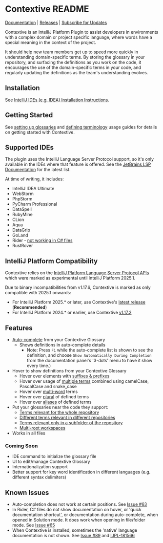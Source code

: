 # Contextive README

[Documentation](https://docs.contextive.tech/community/v/1.16.0/) | [Releases](https://github.com/dev-cycles/contextive/releases) | [Subscribe for Updates](https://buttondown.com/contextive)

Contextive is an IntelliJ Platform Plugin to assist developers in environments with a complex domain or project specific language, where words have a special meaning in the context of the project.

It should help new team members get up to speed more quickly in understanding domain-specific terms. By storing the glossary in your repository, and surfacing the definitions as you work on the code, it encourages the use of the domain-specific terms in your code, and regularly updating the definitions as the team's understanding evolves.

## Installation

See [IntelliJ IDEs (e.g. IDEA) Installation Instructions](https://docs.contextive.tech/community/v/1.12.1/guides/installation/#intellij-plugin-platform).

## Getting Started

See [setting up glossaries](https://docs.contextive.tech/community/v/1.14.1/guides/setting-up-glossaries/) and [defining terminology](https://docs.contextive.tech/community/v/1.14.1/guides/defining-terminology/) usage guides for details on getting started with Contextive.

## Supported IDEs

The plugin uses the IntelliJ Language Server Protocol support, so it's only available in the IDEs where that feature is offered.  See the [JetBrains LSP Documentation](https://plugins.jetbrains.com/docs/intellij/language-server-protocol.html#supported-ides) for the latest list.

At time of writing, it includes:

* IntelliJ IDEA Ultimate
* WebStorm
* PhpStorm
* PyCharm Professional
* DataSpell
* RubyMine
* CLion
* Aqua
* DataGrip
* GoLand
* Rider - [not working in C# files](https://github.com/dev-cycles/contextive/issues/65)
* RustRover

## IntelliJ Platform Compatibility

Contextive relies on the [IntelliJ Platform Language Server Protocol APIs](https://plugins.jetbrains.com/docs/intellij/language-server-protocol.html) which were marked as experimental until IntelliJ Platform 2025.1.

Due to binary incompatibilities from v1.17.6, Contextive is marked as only compatible with 2025.1 onwards:

* For IntelliJ Platform 2025.* or later, use Contextive's [latest release](https://plugins.jetbrains.com/plugin/23928-contextive) (**Recommended**)
* For IntelliJ Platform 2024.* or earlier, use Contextive [v1.17.2](https://plugins.jetbrains.com/plugin/23928-contextive/versions/stable/800789)

## Features

* [Auto-complete](https://docs.contextive.tech/community/v/1.12.1/guides/defining-terminology/#smart-auto-complete) from your Contextive Glossary
  * Shows definitions in auto-complete details
    * Note: Press `F1` while the auto-complete list is shown to see the definition, and choose `Show Automatically During Completion` from the documentation panel's '3-dots' menu to have it show every time.)
* Hover to show definitions from your Contextive Glossary
  * Hover over elements with [suffixes & prefixes](https://docs.contextive.tech/community/v/1.12.1/guides/defining-terminology/#suffixes-and-prefixes)
  * Hover over usage of [multiple terms](https://docs.contextive.tech/community/v/1.12.1/guides/defining-terminology/#combining-two-or-more-terms) combined using camelCase, PascalCase and snake_case
  * Hover over [multi-word](https://docs.contextive.tech/community/v/1.12.1/guides/defining-terminology/#complex-multi-word-terms) terms
  * Hover over [plural](https://docs.contextive.tech/community/v/1.12.1/guides/defining-terminology/#plurals) of defined terms
  * Hover over [aliases](https://docs.contextive.tech/community/v/1.12.1/guides/defining-terminology/#aliases) of defined terms
* Put your glossaries near the code they support:
  * [Terms relevant for the whole repository](https://docs.contextive.tech/community/v/1.14.1/guides/setting-up-glossaries/#terms-relevant-for-the-whole-repository)
  * [Different terms relevant in different repositories](https://docs.contextive.tech/community/v/1.14.1/guides/setting-up-glossaries/#different-terms-relevant-in-different-repositories)
  * [Terms relevant only in a subfolder of the repository](https://docs.contextive.tech/community/v/1.14.1/guides/setting-up-glossaries/#terms-relevant-only-in-a-subfolder-of-the-repository)
  * [Multi-root workspaces](https://docs.contextive.tech/community/v/1.14.1/guides/setting-up-glossaries/#multi-root-workspaces)
* Works in all files

### Coming Soon

* IDE command to initialize the glossary file
* UI to edit/manage Contextive Glossary
* Internationalization support
* Better support for key word identification in different languages (e.g. different syntax delimiters)

## Known Issues

* Auto-completion does not work at certain positions. See [Issue #63](https://github.com/dev-cycles/contextive/issues/63)
* In Rider, C# files do not show documentation on hover, or 'quick documentation shortcut', or documentation during auto-complete, when opened in Solution mode.  It does work when opening in file/folder mode. See [Issue #65](https://github.com/dev-cycles/contextive/issues/65)
* When Contextive is installed, sometimes the 'native' language documentation is not shown.  See [Issue #89](https://github.com/dev-cycles/contextive/issues/89) and [IJPL-181566](https://youtrack.jetbrains.com/issue/IJPL-181566/LSP-backed-hover-info-should-co-exist-with-native-quick-docs-it-shouldnt-replace-them)